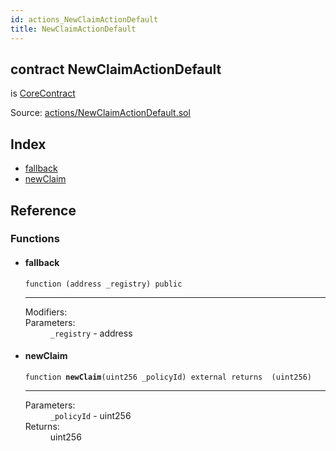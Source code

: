 ```yaml
---
id: actions_NewClaimActionDefault
title: NewClaimActionDefault
---
```


<div class="contract-doc"><div class="contract"><h2 class="contract-header"><span class="contract-kind">contract</span> NewClaimActionDefault</h2><p class="base-contracts"><span>is</span> <a href="shared_CoreContract.html">CoreContract</a></p><div class="source">Source: <a href="/blob/v1.0.0/contracts/actions/NewClaimActionDefault.sol" target="_blank">actions/NewClaimActionDefault.sol</a></div></div><div class="index"><h2>Index</h2><ul><li><a href="actions_NewClaimActionDefault.html#">fallback</a></li><li><a href="actions_NewClaimActionDefault.html#newClaim">newClaim</a></li></ul></div><div class="reference"><h2>Reference</h2><div class="functions"><h3>Functions</h3><ul><li><div class="item function"><span id="fallback" class="anchor-marker"></span><h4 class="name">fallback</h4><div class="body"><code class="signature">function <strong></strong><span>(address _registry) </span><span>public </span></code><hr/><dl><dt><span class="label-modifiers">Modifiers:</span></dt><dd></dd><dt><span class="label-parameters">Parameters:</span></dt><dd><div><code>_registry</code> - address</div></dd></dl></div></div></li><li><div class="item function"><span id="newClaim" class="anchor-marker"></span><h4 class="name">newClaim</h4><div class="body"><code class="signature">function <strong>newClaim</strong><span>(uint256 _policyId) </span><span>external </span><span>returns  (uint256) </span></code><hr/><dl><dt><span class="label-parameters">Parameters:</span></dt><dd><div><code>_policyId</code> - uint256</div></dd><dt><span class="label-return">Returns:</span></dt><dd>uint256</dd></dl></div></div></li></ul></div></div></div>

